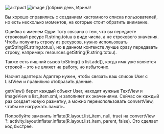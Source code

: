 ![актрис1](https://github.com/user-attachments/assets/6a297829-4591-4451-90e9-14915d034b92)
![image](https://github.com/user-attachments/assets/daae622a-1792-4ba2-a5cf-c209d1df000a)
Добрый день, Ирина!

Вы хорошо справились с созданием кастомного списка пользователей, но есть несколько моментов, на которые стоит обратить внимание.

Ошибка с именем Одри Тоту связана с тем, что вы передаете строковый ресурс R.string.totuu в виде числа, а не строкового значения. Чтобы получить строку из ресурсов, нужно использовать getString(R.string.totuu), но в данном контексте лучше сразу передавать строку, например: resources.getString(R.string.totuu).

Также есть лишний вызов toString() в list.add(), когда имя уже является строкой – это не влияет на работу, но избыточно.

Насчет адаптера:
Адаптер нужен, чтобы связать ваш список User с ListView и правильно отобразить данные.

getView() берет каждый объект User, находит нужные TextView и ImageView в list_item.xml, и заполняет их значениями. Сейчас он каждый раз создает новую разметку, а можно переиспользовать convertView, чтобы не нагружать память.

Попробуйте заменить inflate(R.layout.list_item, null, true) на convertView ?: activity.layoutInflater.inflate(R.layout.list_item, parent, false). Это сделает код быстрее.
